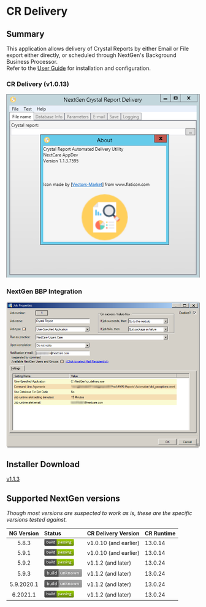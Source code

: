 # CR Delivery

## Summary
This application allows delivery of Crystal Reports by either Email or File export either directly, or scheduled through NextGen's Background Business Processor.  
Refer to the [User Guide](https://github.com/kevinfosterNG/CR_Delivery/blob/master/Crystal%20Report%20Delivery%20-%20User%20Guide.pdf) for installation and configuration. 

### CR Delivery (v1.0.13)
![CR Delivery (v1.0.13)](https://github.com/kevinfosterNG/CR_Delivery/blob/master/app.png)

### NextGen BBP Integration
![NextGen BBP Integration](https://github.com/kevinfosterNG/CR_Delivery/blob/master/bbp_job.png)

## Installer Download
[v1.1.3](Setup-1.1.3.msi)

## Supported NextGen versions
_Though most versions are suspected to work as is, these are the specific versions tested against._

| NG Version | Status | CR Delivery Version | CR Runtime |
|:-------:|:------|:------|:------|
| 5.8.3 | ![Passing](https://raw.githubusercontent.com/travis-ci/travis-api/master/public/images/result/passing.png) | v1.0.10 (and earlier) | 13.0.14 |
| 5.9.1 | ![Passing](https://raw.githubusercontent.com/travis-ci/travis-api/master/public/images/result/passing.png) | v1.0.10 (and earlier) | 13.0.14 |
| 5.9.2 | ![Passing](https://raw.githubusercontent.com/travis-ci/travis-api/master/public/images/result/passing.png) | v1.1.2 (and later) | 13.0.24 |
| 5.9.3 | ![Unknown](https://raw.githubusercontent.com/travis-ci/travis-api/master/public/images/result/unknown.png) | v1.1.2 (and later) | 13.0.24 |
| 5.9.2020.1 | ![Unknown](https://raw.githubusercontent.com/travis-ci/travis-api/master/public/images/result/unknown.png) | v1.1.2 (and later) | 13.0.24 |
| 6.2021.1 | ![Passing](https://raw.githubusercontent.com/travis-ci/travis-api/master/public/images/result/passing.png) | v1.1.2 (and later) | 13.0.24 |
